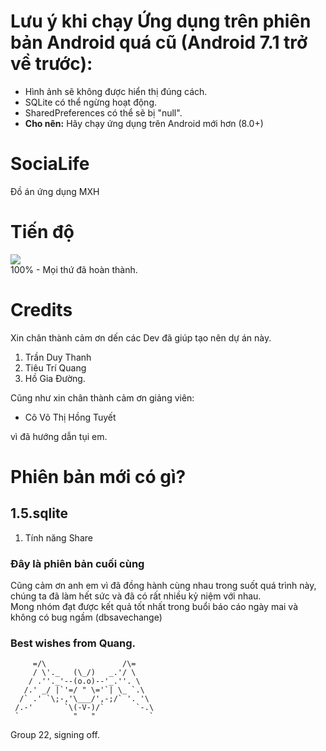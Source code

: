 # Lưu ý khi chạy Ứng dụng trên phiên bản Android quá cũ (Android 7.1 trở về trước):
- Hình ảnh sẽ không được hiển thị đúng cách.
- SQLite có thể ngừng hoạt động.
- SharedPreferences có thể sẽ bị "null".
- **Cho nên:** Hãy chạy ứng dụng trên Android mới hơn (8.0+)
# SociaLife
Đồ án ứng dụng MXH
# Tiến độ
![](https://geps.dev/progress/100)\
100% - Mọi thứ đã hoàn thành.
# Credits
Xin chân thành cảm ơn dến các Dev đã giúp tạo nên dự án này.
1. Trần Duy Thanh
2. Tiêu Trí Quang
3. Hồ Gia Đường.

Cũng như xin chân thành cảm ơn giảng viên:

- Cô Võ Thị Hồng Tuyết

vì đã hướng dẫn tụi em.

# Phiên bản mới có gì?
## 1.5.sqlite
1. Tính năng Share
### Đây là phiên bản cuối cùng
Cũng cảm ơn anh em vì đã đồng hành cùng nhau trong suốt quá trình này, chúng ta đã làm hết sức và đã có rất nhiều kỷ niệm với nhau.\
Mong nhóm đạt được kết quả tốt nhất trong buổi báo cáo ngày mai và không có bug ngầm (dbsavechange)
### Best wishes from Quang.
```
     =/\                 /\=
     / \'._   (\_/)   _.'/ \
    / .''._'--(o.o)--'_.''. \
   /.' _/ |`'=/ " \='`| \_ `.\
  /` .' `\;-,'\___/',-;/` '. '\
 /.-'       `\(-V-)/`       `-.\
 `            "   "            `
 ```
 Group 22, signing off.
